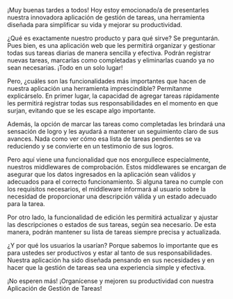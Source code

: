 ¡Muy buenas tardes a todos! Hoy estoy emocionado/a de presentarles nuestra innovadora aplicación de gestión de tareas, una herramienta diseñada para simplificar su vida y mejorar su productividad.

¿Qué es exactamente nuestro producto y para qué sirve? Se preguntarán. Pues bien, es una aplicación web que les permitirá organizar y gestionar todas sus tareas diarias de manera sencilla y efectiva. Podrán registrar nuevas tareas, marcarlas como completadas y eliminarlas cuando ya no sean necesarias. ¡Todo en un solo lugar!

Pero, ¿cuáles son las funcionalidades más importantes que hacen de nuestra aplicación una herramienta imprescindible? Permítanme explicárselo. En primer lugar, la capacidad de agregar tareas rápidamente les permitirá registrar todas sus responsabilidades en el momento en que surjan, evitando que se les escape algo importante.

Además, la opción de marcar las tareas como completadas les brindará una sensación de logro y les ayudará a mantener un seguimiento claro de sus avances. Nada como ver cómo esa lista de tareas pendientes se va reduciendo y se convierte en un testimonio de sus logros.

Pero aquí viene una funcionalidad que nos enorgullece especialmente, nuestros middlewares de comprobación. Estos middlewares se encargan de asegurar que los datos ingresados en la aplicación sean válidos y adecuados para el correcto funcionamiento. Si alguna tarea no cumple con los requisitos necesarios, el middleware informará al usuario sobre la necesidad de proporcionar una descripción válida y un estado adecuado para la tarea.

Por otro lado, la funcionalidad de edición les permitirá actualizar y ajustar las descripciones o estados de sus tareas, según sea necesario. De esta manera, podrán mantener su lista de tareas siempre precisa y actualizada.

¿Y por qué los usuarios la usarían? Porque sabemos lo importante que es para ustedes ser productivos y estar al tanto de sus responsabilidades. Nuestra aplicación ha sido diseñada pensando en sus necesidades y en hacer que la gestión de tareas sea una experiencia simple y efectiva.

¡No esperen más! ¡Organícense y mejoren su productividad con nuestra Aplicación de Gestión de Tareas!